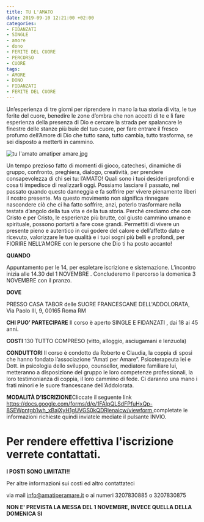 ```yaml
---
title: TU L'AMATO
date: 2019-09-10 12:21:00 +02:00
categories:
- FIDANZATI
- SINGLE
- amore
- dono
- FERITE DEL CUORE
- PERCORSO
- CUORE
tags:
- AMORE
- DONO
- FIDANZATI
- FERITE DEL CUORE
---
```


Un’esperienza di tre giorni per riprendere in mano la tua storia di vita, le tue ferite del cuore, benedire le zone d’ombra che non accetti di te e lì fare esperienza della presenza di Dio e cercare la strada per spalancare le finestre delle stanze più buie del tuo cuore, per fare entrare il fresco profumo dell’Amore di Dio che tutto sana, tutto cambia, tutto trasforma, se sei disposto a metterti in cammino.

![tu l'amato amatiper amare.jpg](/uploads/tu%20l'amato%20amatiper%20amare.jpg)

Un tempo prezioso fatto di momenti di gioco, catechesi, dinamiche di gruppo, confronto, preghiera, dialogo, creatività, per prendere consapevolezza di chi sei tu: l’AMATO! Quali sono i tuoi desideri profondi e cosa ti impedisce di realizzarli oggi. Possiamo lasciare il passato, nel passato quando questo danneggia e fa soffrire per vivere pienamente liberi il nostro presente. Ma questo movimento non significa rinnegare nascondere ciò che ci ha fatto soffrire, anzi, poterlo trasformare nella testata d’angolo della tua vita e della tua storia. Perché crediamo che con Cristo e per Cristo, le esperienze più brutte, col giusto cammino umano e spirituale, possono portarti a fare cose grandi. Permettiti di vivere un presente pieno e autentico in cui godere del calore e dell’affetto dato e ricevuto, valorizzare le tue qualità e i tuoi sogni più belli e profondi, per FIORIRE NELL’AMORE con le persone che Dio ti ha posto accanto!

**QUANDO**

Appuntamento per le 14, per espletare iscrizione e sistemazione. L’incontro inizia alle 14.30 del 1 NOVEMBRE . Concluderemo il percorso la domenica 3 NOVEMBRE con il pranzo.

**DOVE**

PRESSO CASA TABOR delle SUORE FRANCESCANE DELL'ADDOLORATA, Via Paolo III, 9, 00165 Roma RM

**CHI PUO’ PARTECIPARE** Il corso è aperto SINGLE E FIDANZATI , dai 18 ai 45 anni.

**COSTI** 130 TUTTO COMPRESO (vitto, alloggio, asciugamani e lenzuola)

**CONDUTTORI** Il corso è condotto da Roberto e Claudia, la coppia di sposi che hanno fondato l’associazione “Amati per Amare”. Psicoterapeuta lei e Dott. in psicologia dello sviluppo, counsellor, mediatore familiare lui, metteranno a disposizione del gruppo le loro competenze professionali, la loro testimonianza di coppia, il loro cammino di fede. Ci daranno una mano i frati minori e le suore francescane dell'Addolorata.

**MODALITÀ D’ISCRIZIONE**Cliccate il seguente link [https://docs.google.com/forms/d/e/1FAIpQLSdFPfuHxQp-8SEWpntgb1wh_xBajXyH1gUVGS0kQDRjenaicw/viewform ](https://docs.google.com/forms/d/e/1FAIpQLSdFPfuHxQp-8SEWpntgb1wh_xBajXyH1gUVGS0kQDRjenaicw/viewform)completate le informazioni richieste quindi inviatele mediate il pulsante INVIO.

# **Per rendere effettiva l'iscrizione verrete contattati.**

**I POSTI SONO LIMITATI!!**

Per altre informazioni sui costi ed altro contattateci

via mail info@amatiperamare.it o ai numeri 3207830885 o 3207830875

**NON E' PREVISTA LA MESSA DEL 1 NOVEMBRE, INVECE QUELLA DELLA DOMENICA SI**